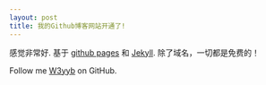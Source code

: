 ```yaml
---
layout: post
title: 我的Github博客网站开通了!
---
```


感觉非常好. 基于 [github pages](https://pages.github.com/) 和 [Jekyll](http://jekyll.bootcss.com/).
除了域名，一切都是免费的！



Follow me  [W3yyb](https://github.com/w3yyb) on GitHub.

